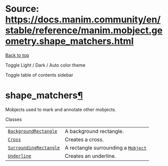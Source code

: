 # Source: https://docs.manim.community/en/stable/reference/manim.mobject.geometry.shape_matchers.html

[Back to top](#)

Toggle Light / Dark / Auto color theme

Toggle table of contents sidebar

shape\_matchers[¶](#module-manim.mobject.geometry.shape_matchers "Link to this heading")
========================================================================================

Mobjects used to mark and annotate other mobjects.

Classes

|  |  |
| --- | --- |
| [`BackgroundRectangle`](manim.mobject.geometry.shape_matchers.BackgroundRectangle.html#manim.mobject.geometry.shape_matchers.BackgroundRectangle "manim.mobject.geometry.shape_matchers.BackgroundRectangle") | A background rectangle. |
| [`Cross`](manim.mobject.geometry.shape_matchers.Cross.html#manim.mobject.geometry.shape_matchers.Cross "manim.mobject.geometry.shape_matchers.Cross") | Creates a cross. |
| [`SurroundingRectangle`](manim.mobject.geometry.shape_matchers.SurroundingRectangle.html#manim.mobject.geometry.shape_matchers.SurroundingRectangle "manim.mobject.geometry.shape_matchers.SurroundingRectangle") | A rectangle surrounding a [`Mobject`](manim.mobject.mobject.Mobject.html#manim.mobject.mobject.Mobject "manim.mobject.mobject.Mobject") |
| [`Underline`](manim.mobject.geometry.shape_matchers.Underline.html#manim.mobject.geometry.shape_matchers.Underline "manim.mobject.geometry.shape_matchers.Underline") | Creates an underline. |